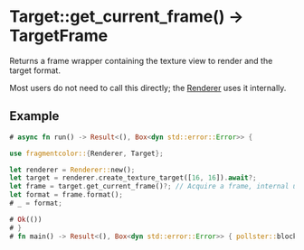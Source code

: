 # Target::get_current_frame() -> TargetFrame

Returns a frame wrapper containing the texture view to render and the target format.

Most users do not need to call this directly; the [Renderer](https://fragmentcolor.org/api/core/renderer) uses it internally.

## Example

```rust
# async fn run() -> Result<(), Box<dyn std::error::Error>> {

use fragmentcolor::{Renderer, Target};

let renderer = Renderer::new();
let target = renderer.create_texture_target([16, 16]).await?;
let frame = target.get_current_frame()?; // Acquire a frame, internal usage
let format = frame.format();
# _ = format;

# Ok(())
# }
# fn main() -> Result<(), Box<dyn std::error::Error>> { pollster::block_on(run()) }
```
